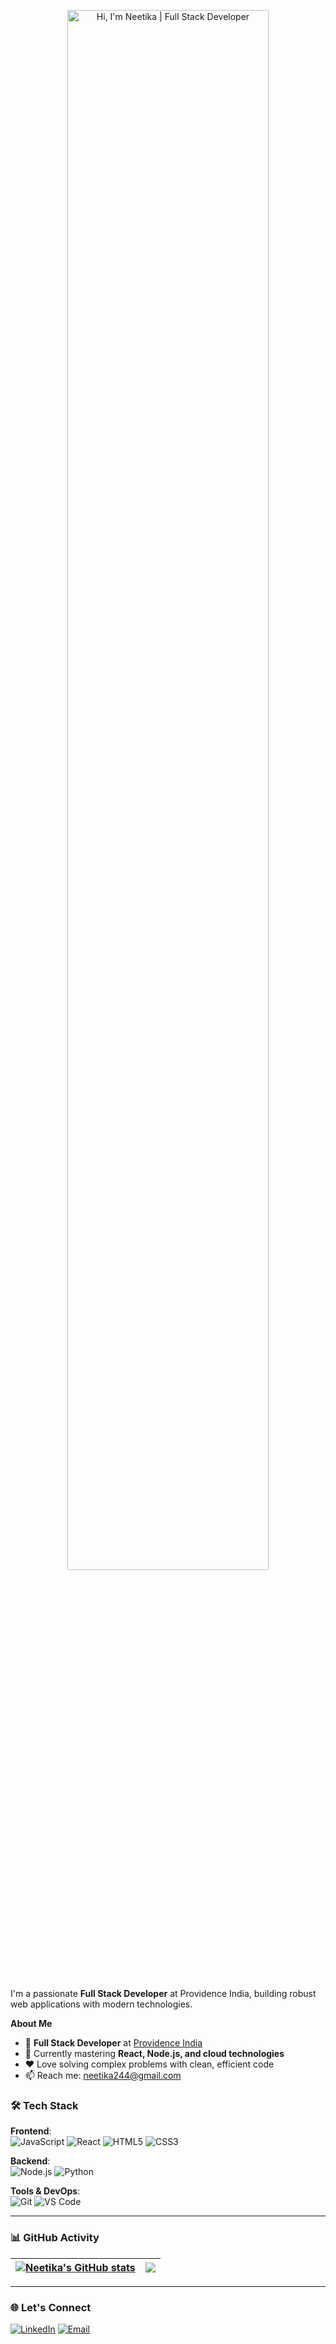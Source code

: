 <p align="center">
  <img width="80%" alt="Hi, I'm Neetika | Full Stack Developer" />
</p>

<br />

I'm a passionate **Full Stack Developer** at Providence India, building robust web applications with modern technologies.

**About Me**

- 💼 **Full Stack Developer** at [Providence India](https://www.providence.org/)
- 🌱 Currently mastering **React, Node.js, and cloud technologies**
- ❤️ Love solving complex problems with clean, efficient code
- 📫 Reach me: [neetika244@gmail.com](mailto:neetika244@gmail.com)

### 🛠️ Tech Stack
**Frontend**:  
![JavaScript](https://img.shields.io/badge/-JavaScript-F7DF1E?logo=javascript&logoColor=black)
![React](https://img.shields.io/badge/-React-61DAFB?logo=react&logoColor=black)
![HTML5](https://img.shields.io/badge/-HTML5-E34F26?logo=html5&logoColor=white)
![CSS3](https://img.shields.io/badge/-CSS3-1572B6?logo=css3&logoColor=white)

**Backend**:  
![Node.js](https://img.shields.io/badge/-Node.js-339933?logo=node.js&logoColor=white)
![Python](https://img.shields.io/badge/-Python-3776AB?logo=python&logoColor=white)

**Tools & DevOps**:  
![Git](https://img.shields.io/badge/-Git-F05032?logo=git&logoColor=white)
![VS Code](https://img.shields.io/badge/-VS%20Code-007ACC?logo=visual-studio-code&logoColor=white)

---

### 📊 GitHub Activity
| <a href="https://github.com/neetika111"><img align="center" src="https://github-readme-stats.vercel.app/api?username=neetika111&show_icons=true&theme=radical&hide_border=true" alt="Neetika's GitHub stats" /></a> | <a href="https://github.com/neetika111"><img align="center" src="https://github-readme-stats.vercel.app/api/top-langs/?username=neetika111&layout=compact&theme=radical&hide_border=true" /></a> |
| ------------- | ------------- |

---

### 🌐 Let's Connect
[![LinkedIn](https://img.shields.io/badge/LinkedIn-0077B5?logo=linkedin&logoColor=white)](https://www.linkedin.com/in/neetika-92245018b/)
[![Email](https://img.shields.io/badge/Gmail-D14836?logo=gmail&logoColor=white)](mailto:neetika244@gmail.com)
